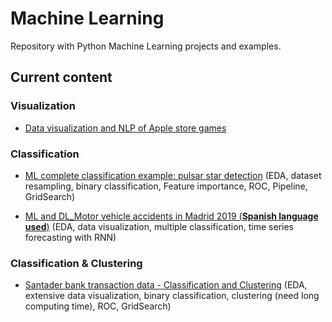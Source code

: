 # Machine Learning

Repository with Python Machine Learning projects and examples. 

## Current content

### Visualization
* [Data visualization and NLP of Apple store games](https://github.com/Sampayob/Machine-Learning/blob/master/visualization/Data%20visualization%20and%20NLP%20-%20Apple%20store%20games.ipynb) 

### Classification
* [ML complete classification example: pulsar star detection](https://github.com/Sampayob/Machine-Learning/blob/master/classification/Machine%20Learning%20complete%20classification%20example%20-%20Pulsar%20star%20detection.ipynb) (EDA, dataset resampling, binary classification, Feature importance, ROC, Pipeline, GridSearch) 

* [ML and DL_Motor vehicle accidents in Madrid 2019 (**Spanish language used**)](https://github.com/Sampayob/Machine-Learning/blob/master/classification/MLandDL_MotorVehicleAccidents.ipynb) (EDA, data visualization, multiple classification, time series forecasting with RNN) 

### Classification & Clustering
* [Santader bank transaction data - Classification and Clustering](https://github.com/Sampayob/Machine-Learning/blob/master/classification-and-clustering/santander-clustering-and-classification.ipynb) (EDA, extensive data visualization, binary classification, clustering (need long computing time), ROC, GridSearch) 
